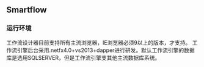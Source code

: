 ﻿## Smartflow 
### 运行环境
工作流设计器目前支持所有主流浏览器，IE浏览器必须9以上的版本，才支持。 工作流引擎后台采用.netfx4.0+vs2013+dapper进行研发。默认工作流引擎的数据库是选用SQLSERVER，但是工作流引擎支其他主流数据库系统。


